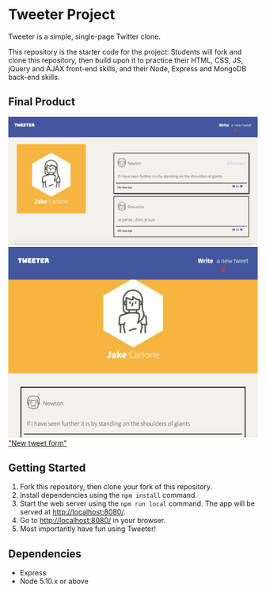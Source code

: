 # Tweeter Project

Tweeter is a simple, single-page Twitter clone.

This repository is the starter code for the project: Students will fork and clone this repository, then build upon it to practice their HTML, CSS, JS, jQuery and AJAX front-end skills, and their Node, Express and MongoDB back-end skills.

## Final Product

!["Main page view for desktops"](https://github.com/Jacob1225/tweeter/blob/master/docs/Desktop-view.png?raw=true)
!["Main page view for mobile"](https://github.com/Jacob1225/tweeter/blob/master/docs/Mobile-view.png?raw=true)
["New tweet form"](https://github.com/Jacob1225/tweeter/blob/master/docs/New-Tweet.png?raw=true)


## Getting Started

1. Fork this repository, then clone your fork of this repository.
2. Install dependencies using the `npm install` command.
3. Start the web server using the `npm run local` command. The app will be served at <http://localhost:8080/>.
4. Go to <http://localhost:8080/> in your browser.
5. Most importantly have fun using Tweeter!

## Dependencies

- Express
- Node 5.10.x or above
